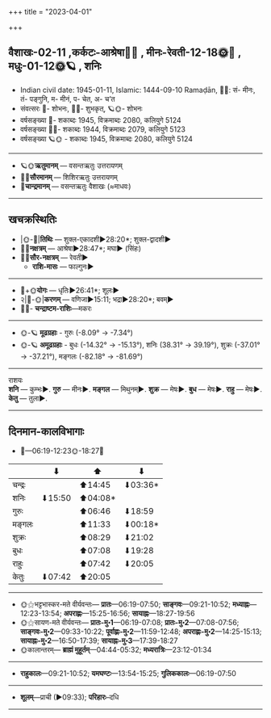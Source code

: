 +++
title = "2023-04-01"

+++
## वैशाखः-02-11  ,कर्कटः-आश्रेषा🌛🌌  ,  मीनः-रेवती-12-18🌞🌌  ,  मधुः-01-12🌞🪐  , शनिः
- Indian civil date: 1945-01-11, Islamic: 1444-09-10 Ramaḍān, 🌌🌞: सं- मीनः, तं- पङ्गुनि, म- मीनं, प- चेत, अ- च’त
- संवत्सरः 🌛- शोभनः, 🌌🌞- शुभकृत्, 🪐🌞- शोभनः
- वर्षसङ्ख्या 🌛- शकाब्दः 1945, विक्रमाब्दः 2080, कलियुगे 5124
- वर्षसङ्ख्या 🌌🌞- शकाब्दः 1944, विक्रमाब्दः 2079, कलियुगे 5123
- वर्षसङ्ख्या 🪐🌞 - शकाब्दः 1945, विक्रमाब्दः 2080, कलियुगे 5124
___________________
- 🪐🌞**ऋतुमानम्** — वसन्तऋतुः उत्तरायणम्
- 🌌🌞**सौरमानम्** — शिशिरऋतुः उत्तरायणम्
- 🌛**चान्द्रमानम्** — वसन्तऋतुः वैशाखः (≈माधवः)
___________________


## खचक्रस्थितिः
- |🌞-🌛|**तिथिः** — शुक्ल-एकादशी►28:20*; शुक्ल-द्वादशी►  
- 🌌🌛**नक्षत्रम्** — आश्रेषा►28:47*; मघा► (सिंहः)  
- 🌌🌞**सौर-नक्षत्रम्** — रेवती►  
  - **राशि-मासः** — फाल्गुनः► 
___________________
- 🌛+🌞**योगः** — धृतिः►26:41*; शूलः►  
- २|🌛-🌞|**करणम्** — वणिजा►15:11; भद्रा►28:20*; बवम्►  
- 🌌🌛- **चन्द्राष्टम-राशिः**—मकरः  
___________________
- 🌞-🪐 **मूढग्रहाः** - गुरुः (-8.09° → -7.34°)
- 🌞-🪐 **अमूढग्रहाः** - बुधः (-14.32° → -15.13°), शनिः (38.31° → 39.19°), शुक्रः (-37.01° → -37.21°), मङ्गलः (-82.18° → -81.69°)
___________________
राशयः  
**शनि** — कुम्भः►. **गुरु** — मीनः►. **मङ्गल** — मिथुनम्►. **शुक्र** — मेषः►. **बुध** — मेषः►. **राहु** — मेषः►. **केतु** — तुला►. 
___________________


## दिनमान-कालविभागाः
- 🌅—06:19-12:23🌞-18:27🌇  

|      |⬇     |⬆     |⬇     |
|------|-----|-----|------|
|चन्द्रः|     |⬆14:45 |⬇03:36*|
|शनिः   |⬇15:50 |⬆04:08*|     |
|गुरुः  |     |⬆06:46 |⬇18:59 |
|मङ्गलः |     |⬆11:33 |⬇00:18*|
|शुक्रः |     |⬆08:29 |⬇21:02 |
|बुधः   |     |⬆07:08 |⬇19:28 |
|राहुः  |     |⬆07:42 |⬇20:05 |
|केतुः  |⬇07:42 |⬆20:05 |     |
___________________
- 🌞⚝भट्टभास्कर-मते वीर्यवन्तः— **प्रातः**—06:19-07:50; **साङ्गवः**—09:21-10:52; **मध्याह्नः**—12:23-13:54; **अपराह्णः**—15:25-16:56; **सायाह्नः**—18:27-19:56  
- 🌞⚝सायण-मते वीर्यवन्तः— **प्रातः-मु॰1**—06:19-07:08; **प्रातः-मु॰2**—07:08-07:56; **साङ्गवः-मु॰2**—09:33-10:22; **पूर्वाह्णः-मु॰2**—11:59-12:48; **अपराह्णः-मु॰2**—14:25-15:13; **सायाह्नः-मु॰2**—16:50-17:39; **सायाह्नः-मु॰3**—17:39-18:27  
- 🌞कालान्तरम्— **ब्राह्मं मुहूर्तम्**—04:44-05:32; **मध्यरात्रिः**—23:12-01:34  
___________________
- **राहुकालः**—09:21-10:52; **यमघण्टः**—13:54-15:25; **गुलिककालः**—06:19-07:50  
___________________
- **शूलम्**—प्राची (►09:33); **परिहारः**–दधि  
___________________
